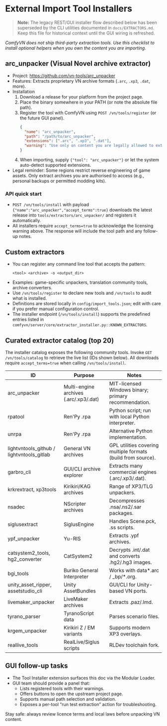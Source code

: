 # External Import Tool Installers

> **Note:** The legacy REST/GUI installer flow described below has been
> superseded by the CLI utilities documented in `docs/EXTRACTORS.md`.
> Keep this file for historical context until the GUI wiring is refreshed.

_ComfyVN does not ship third-party extraction tools.  Use this checklist to install
optional helpers when you own the content you are importing._

## arc_unpacker (Visual Novel archive extractor)
- Project: <https://github.com/vn-tools/arc_unpacker>
- Features: Extracts proprietary VN archive formats (`.arc`, `.xp3`, `.dat`, more).
- Installation
  1. Download a release for your platform from the project page.
  2. Place the binary somewhere in your PATH (or note the absolute file path).
  3. Register the tool with ComfyVN using `POST /vn/tools/register` (or the future GUI panel).
     ```json
     {
       "name": "arc_unpacker",
       "path": "/path/to/arc_unpacker",
       "extensions": [".arc", ".xp3", ".dat"],
       "warning": "Use only on content you are legally allowed to extract in your jurisdiction."
     }
     ```
  4. When importing, supply `{"tool": "arc_unpacker"}` or let the system auto-detect supported extensions.
- Legal reminder: Some regions restrict reverse engineering of game assets.  Only extract archives you
  are authorised to access (e.g., personal backups or permitted modding kits).

### API quick start

- `POST /vn/tools/install` with payload `{"name":"arc_unpacker","accept_terms":true}` downloads the
  latest release into `tools/extractors/arc_unpacker/` and registers it automatically.
- All installers require `accept_terms=true` to acknowledge the licensing warning above. The response will
  include the tool path and any follow-up notes.

## Custom extractors
- You can register any command line tool that accepts the pattern:
  ```
  <tool> <archive> -o <output_dir>
  ```
- Examples: game-specific unpackers, translation community tools, archive converters.
- Use `/vn/tools/register` to declare new tools and `/vn/tools` to audit what is installed.
- Definitions are stored locally in `config/import_tools.json`; edit with care if you prefer manual configuration control.
- The installer endpoint (`/vn/tools/install`) supports the predefined entries listed in
  `comfyvn/server/core/extractor_installer.py::KNOWN_EXTRACTORS`.

## Curated extractor catalog (top 20)

The installer catalog exposes the following community tools. Invoke `GET /vn/tools/catalog` to retrieve
the live list (IDs shown below). All downloads require `accept_terms=true` when calling `/vn/tools/install`.

| ID | Purpose | Notes |
|----|---------|-------|
| arc_unpacker | Multi-engine archives (.arc/.xp3/.dat) | MIT-licensed Windows binary; primary recommendation. |
| rpatool | Ren'Py .rpa | Python script; run with local Python interpreter. |
| unrpa | Ren'Py .rpa | Alternative Python implementation. |
| lightvntools_github / lightvntools_gitlab | General VN archives | GPL utilities covering multiple formats (build from source). |
| garbro_cli | GUI/CLI archive explorer | Extracts many commercial engines (.arc/.xp3/.dat). |
| krkrextract, xp3tools | Kirikiri/KAG archives | Range of XP3/TLG unpackers. |
| nsadec | NScripter archives | Decompresses .nsa/.ns2/.sar packages. |
| siglusextract | SiglusEngine | Handles Scene.pck, .ss scripts. |
| ypf_unpacker | Yu-RIS | Extracts .ypf archives. |
| catsystem2_tools, hg2_converter | CatSystem2 | Decrypts .int/.dat and converts .hg2/.hg3 images. |
| bgi_tools | Buriko General Interpreter | Works with data*.arc / _bp/*.org. |
| unity_asset_ripper, assetstudio_cli | Unity AssetBundles | GUI/CLI for Unity-based VN ports. |
| livemaker_unpacker | LiveMaker archives | Extracts .paz/.lmd. |
| tyrano_parser | TyranoScript data | Parses scenario files. |
| krgem_unpacker | Kirikiri Z / EM variants | Supports modern XP3 overlays. |
| reallive_tools | RealLive/Siglus scripts | RLDev toolchain fork. |

## GUI follow-up tasks
- The Tool Installer extension surfaces this doc via the Modular Loader.
- GUI team should provide a panel that:
  - Lists registered tools with their warnings.
  - Offers buttons to open the upstream project page.
  - Supports manual path selection and validation.
  - Exposes a per-tool “run test extraction” action for troubleshooting.

Stay safe: always review licence terms and local laws before unpacking VN content.

